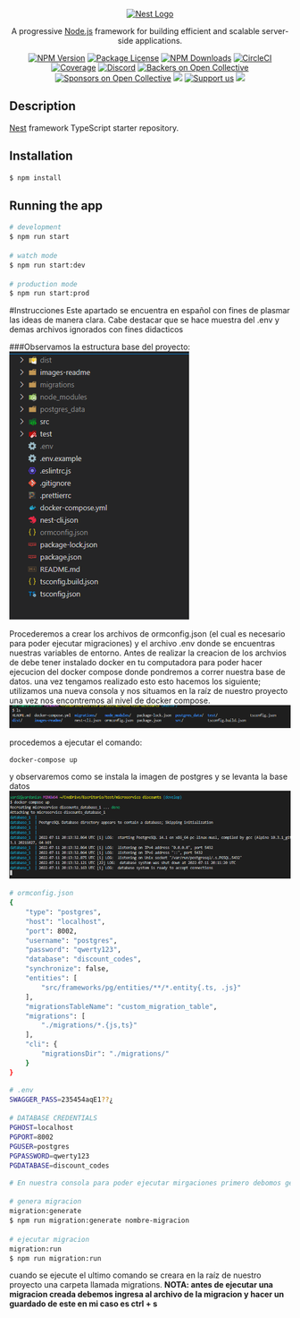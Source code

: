 <p align="center">
  <a href="http://nestjs.com/" target="blank"><img src="https://nestjs.com/img/logo-small.svg" width="200" alt="Nest Logo" /></a>
</p>

[circleci-image]: https://img.shields.io/circleci/build/github/nestjs/nest/master?token=abc123def456
[circleci-url]: https://circleci.com/gh/nestjs/nest

  <p align="center">A progressive <a href="http://nodejs.org" target="_blank">Node.js</a> framework for building efficient and scalable server-side applications.</p>
    <p align="center">
<a href="https://www.npmjs.com/~nestjscore" target="_blank"><img src="https://img.shields.io/npm/v/@nestjs/core.svg" alt="NPM Version" /></a>
<a href="https://www.npmjs.com/~nestjscore" target="_blank"><img src="https://img.shields.io/npm/l/@nestjs/core.svg" alt="Package License" /></a>
<a href="https://www.npmjs.com/~nestjscore" target="_blank"><img src="https://img.shields.io/npm/dm/@nestjs/common.svg" alt="NPM Downloads" /></a>
<a href="https://circleci.com/gh/nestjs/nest" target="_blank"><img src="https://img.shields.io/circleci/build/github/nestjs/nest/master" alt="CircleCI" /></a>
<a href="https://coveralls.io/github/nestjs/nest?branch=master" target="_blank"><img src="https://coveralls.io/repos/github/nestjs/nest/badge.svg?branch=master#9" alt="Coverage" /></a>
<a href="https://discord.gg/G7Qnnhy" target="_blank"><img src="https://img.shields.io/badge/discord-online-brightgreen.svg" alt="Discord"/></a>
<a href="https://opencollective.com/nest#backer" target="_blank"><img src="https://opencollective.com/nest/backers/badge.svg" alt="Backers on Open Collective" /></a>
<a href="https://opencollective.com/nest#sponsor" target="_blank"><img src="https://opencollective.com/nest/sponsors/badge.svg" alt="Sponsors on Open Collective" /></a>
  <a href="https://paypal.me/kamilmysliwiec" target="_blank"><img src="https://img.shields.io/badge/Donate-PayPal-ff3f59.svg"/></a>
    <a href="https://opencollective.com/nest#sponsor"  target="_blank"><img src="https://img.shields.io/badge/Support%20us-Open%20Collective-41B883.svg" alt="Support us"></a>
  <a href="https://twitter.com/nestframework" target="_blank"><img src="https://img.shields.io/twitter/follow/nestframework.svg?style=social&label=Follow"></a>
</p>
  <!--[![Backers on Open Collective](https://opencollective.com/nest/backers/badge.svg)](https://opencollective.com/nest#backer)
  [![Sponsors on Open Collective](https://opencollective.com/nest/sponsors/badge.svg)](https://opencollective.com/nest#sponsor)-->

## Description

[Nest](https://github.com/nestjs/nest) framework TypeScript starter repository.

## Installation

```bash
$ npm install
```

## Running the app

```bash
# development
$ npm run start

# watch mode
$ npm run start:dev

# production mode
$ npm run start:prod
```

#Instrucciones
Este apartado se encuentra en español con fines de plasmar las ideas de manera clara. Cabe destacar que se hace muestra del .env y demas archivos ignorados con fines didacticos

###Observamos la estructura base del proyecto:
![](./images-readme//estructura-base-proyecto.png)

Procederemos a crear los archivos de ormconfig.json (el cual es necesario para poder ejecutar migraciones) y el archivo .env donde se encuentras nuestras variables de entorno.
Antes de realizar la creacion de los archvios de debe tener instalado docker en tu computadora para poder hacer ejecucion del docker compose donde pondremos a correr nuestra base de datos. una vez tengamos realizado esto esto hacemos los siguiente; utilizamos una nueva consola y nos situamos en la raíz de nuestro proyecto una vez nos encontremos al nivel de docker compose.
![](./images-readme/consola-raiz-proyecto.png)

procedemos a ejecutar el comando:
```bash
docker-compose up
```
y observaremos como se instala la imagen de postgres y se levanta la base datos
![](./images-readme/docker-compose-run.png)


```bash
# ormconfig.json
{
    "type": "postgres",
    "host": "localhost",
    "port": 8002,
    "username": "postgres",
    "password": "qwerty123",
    "database": "discount_codes",
    "synchronize": false,
    "entities": [
        "src/frameworks/pg/entities/**/*.entity{.ts, .js}"
    ],
    "migrationsTableName": "custom_migration_table",
    "migrations": [
        "./migrations/*.{js,ts}"
    ],
    "cli": {
        "migrationsDir": "./migrations/"
    }
}
```
```bash
# .env
SWAGGER_PASS=235454aqE1??¿

# DATABASE CREDENTIALS
PGHOST=localhost
PGPORT=8002
PGUSER=postgres
PGPASSWORD=qwerty123
PGDATABASE=discount_codes
```

```bash
# En nuestra consola para poder ejecutar mirgaciones primero debomos generarla y luego ejecutarla

# genera migracion
migration:generate
$ npm run migration:generate nombre-migracion

# ejecutar migracion
migration:run
$ npm run migration:run
```
cuando se ejecute el ultimo comando se creara en la raíz de nuestro proyecto una carpeta llamada migrations. **NOTA: antes de ejecutar una migracion creada debemos ingresa al archivo de la migracion y hacer un guardado de este en mi caso es ctrl + s**